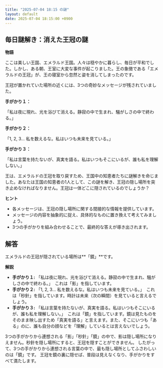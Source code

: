 ```yaml
---
title: "2025-07-04 18:15 の謎"
layout: default
date: 2025-07-04 18:15:00 +0900
---
```

## 毎日謎解き：消えた王冠の謎

**物語**

ここは美しい王国、エメラルド王国。人々は穏やかに暮らし、毎日が平和でした。しかし、ある朝、王室に大変な事件が起こりました。王の象徴である「エメラルドの王冠」が、王の寝室から忽然と姿を消してしまったのです。

王冠が置かれていた場所の近くには、3つの奇妙なメッセージが残されていました。

**手がかり１：**

「私は夜に現れ、光を浴びて消える。静寂の中で生まれ、騒がしさの中で終わる。」

**手がかり２：**

「1, 2, 3... 私を数えるな。私はいつも未来を見ている。」

**手がかり３：**

「私は言葉を持たないが、真実を語る。私はいつもそこにいるが、誰も私を理解しない。」

王は、エメラルドの王冠を取り戻すため、王国中の知恵者たちに謎解きを命じました。あなたは王国の知恵者の1人として、この謎を解き、王冠の隠し場所を突き止めなければなりません。王冠は一体どこに隠されているのでしょうか？

**ヒント**

*   各メッセージは、王冠の隠し場所に関する間接的な情報を提供しています。
*   メッセージの内容を抽象的に捉え、具体的なものに置き換えて考えてみましょう。
*   3つの手がかりを組み合わせることで、最終的な答えが導き出されます。

## 解答

エメラルドの王冠が隠されている場所は**「鏡」**です。

**解説**

*   **手がかり１:** 「私は夜に現れ、光を浴びて消える。静寂の中で生まれ、騒がしさの中で終わる。」　これは「影」を指しています。
*   **手がかり２:** 「1, 2, 3... 私を数えるな。私はいつも未来を見ている。」　これは「秒針」を指しています。時計は未来（次の瞬間）を見ていると言えるでしょう。
*   **手がかり３:** 「私は言葉を持たないが、真実を語る。私はいつもそこにいるが、誰も私を理解しない。」　これは「鏡」を指しています。鏡は見たものをそのまま映し出すため「真実を語る」と言えます。また、そこにいつも「ある」のに、誰も自分の顔などを「理解」しているとは言えないでしょう。

3つの手がかりから連想される「影」「秒針」「鏡」の中で、影は隠し場所になりえません。秒針を隠し場所にすると、王冠を隠すことができません。
したがって、3つの手がかりから連想される言葉の中で、最も隠し場所としてふさわしいのは「鏡」です。
王冠を鏡の裏に隠せば、普段は見えなくなり、手がかりをすべて満たします。
